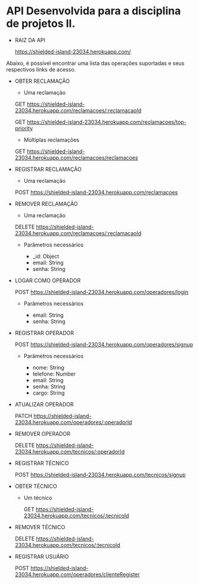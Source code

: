 # API Desenvolvida para a disciplina de projetos II.

- RAIZ DA API

    https://shielded-island-23034.herokuapp.com/
    
Abaixo, é possível encontrar uma lista das operações suportadas e seus respectivos links de acesso.

- OBTER RECLAMAÇÃO

    - Uma reclamação
   
    GET https://shielded-island-23034.herokuapp.com/reclamacoes/:reclamacaoId

    GET https://shielded-island-23034.herokuapp.com/reclamacoes/top-priority

    - Múltiplas reclamações

    GET https://shielded-island-23034.herokuapp.com/reclamacoes/reclamacoes

- REGISTRAR RECLAMAÇÃO

    - Uma reclamação
     
    POST https://shielded-island-23034.herokuapp.com/reclamacoes
    
 - REMOVER RECLAMAÇÃO
    
    - Uma reclamação

    DELETE https://shielded-island-23034.herokuapp.com/reclamacoes/:reclamacaoId
    
    - Parâmetros necessários
    
        -   _id: Object
        -   email: String
        -   senha: String
    
- LOGAR COMO OPERADOR
    
    POST https://shielded-island-23034.herokuapp.com/operadores/login
    
    - Parâmetros necessários
   
        -   email: String
        -   senha: String  

- REGISTRAR OPERADOR

    POST https://shielded-island-23034.herokuapp.com/operadores/signup
    
    - Parâmetros necessários
    
        -   nome: String
        -   telefone: Number
        -   email: String
        -   senha: String
        -   cargo: String
    
- ATUALIZAR OPERADOR

    PATCH https://shielded-island-23034.herokuapp.com/operadores/:operadorId
    
 - REMOVER OPERADOR
 
    DELETE https://shielded-island-23034.herokuapp.com/tecnicos/:operadorId
     
- REGISTRAR TÉCNICO
 
    POST  https://shielded-island-23034.herokuapp.com/tecnicos/signup
    
- OBTER TÉCNICO

    - Um técnico
    
      GET https://shielded-island-23034.herokuapp.com/tecnicos/:tecnicoId
      
 - REMOVER TÉCNICO

     DELETE https://shielded-island-23034.herokuapp.com/tecnicos/:tecnicoId

- REGISTRAR USUÁRIO

    POST  https://shielded-island-23034.herokuapp.com/operadores/clienteRegister

